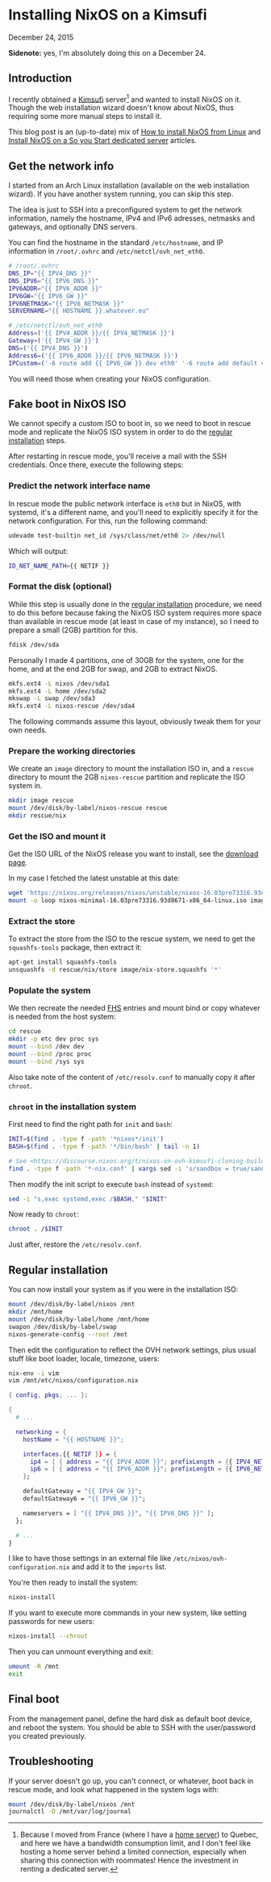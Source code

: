 # Installing NixOS on a Kimsufi
December 24, 2015

<div class="note">

**Sidenote:** yes, I'm absolutely doing this on a December 24.

</div>

## Introduction

I recently obtained a [Kimsufi](https://www.kimsufi.com/) server[^1] and
wanted to install NixOS on it. Though the web installation wizard
doesn't know about NixOS, thus requiring some more manual steps to
install it.

This blog post is an (up-to-date) mix of [How to install NixOS from
Linux][nixos-from-linux] and
[Install NixOS on a So you Start dedicated server][nixos-so-you-start]
articles.

[nixos-from-linux]: https://nixos.wiki/wiki/NixOS_Installation_Guide#Installing_from_Linux
[nixos-from-linux-original-link]: https://nixos.org/wiki/How_to_install_NixOS_from_Linux
[nixos-so-you-start]: http://aborsu.github.io/2015/09/26/Install%20NixOS%20on%20So%20You%20Start%20dedicated%20server/

## Get the network info

I started from an Arch Linux installation (available on the web
installation wizard). If you have another system running, you can skip
this step.

The idea is just to SSH into a preconfigured system to get the network
information, namely the hostname, IPv4 and IPv6 adresses, netmasks and
gateways, and optionally DNS servers.

You can find the hostname in the standard `/etc/hostname`, and IP
information in `/root/.ovhrc` and `/etc/netctl/ovh_net_eth0`.

```sh
# /root/.ovhrc
DNS_IP="{{ IPV4_DNS }}"
DNS_IPV6="{{ IPV6_DNS }}"
IPV6ADDR="{{ IPV6_ADDR }}"
IPV6GW="{{ IPV6_GW }}"
IPV6NETMASK="{{ IPV6_NETMASK }}"
SERVERNAME="{{ HOSTNAME }}.whatever.eu"
```

```sh
# /etc/netctl/ovh_net_eth0
Address=('{{ IPV4_ADDR }}/{{ IPV4_NETMASK }}')
Gateway=('{{ IPV4_GW }}')
DNS=('{{ IPV4_DNS }}')
Address6=('{{ IPV6_ADDR }}/{{ IPV6_NETMASK }}')
IPCustom=('-6 route add {{ IPV6_GW }} dev eth0' '-6 route add default via {{ IPV6_GW }}
```

You will need those when creating your NixOS configuration.

## Fake boot in NixOS ISO

We cannot specify a custom ISO to boot in, so we need to boot in rescue
mode and replicate the NixOS ISO system in order to do the
[regular installation](#regular-installation) steps.

After restarting in rescue mode, you'll receive a mail with the SSH
credentials. Once there, execute the following steps:

### Predict the network interface name

In rescue mode the public network interface is `eth0` but in NixOS, with
systemd, it's a different name, and you'll need to explicitly specify it
for the network configuration. For this, run the following command:

```sh
udevadm test-builtin net_id /sys/class/net/eth0 2> /dev/null
```

Which will output:

```sh
ID_NET_NAME_PATH={{ NETIF }}
```

### Format the disk (optional)

While this step is usually done in the
[regular installation](#regular-installation) procedure, we need to do
this before because faking the NixOS ISO system requires more space than
available in rescue mode (at least in case of my instance), so I need to
prepare a small (2GB) partition for this.

```sh
fdisk /dev/sda
```

Personally I made 4 partitions, one of 30GB for the system, one for the
home, and at the end 2GB for swap, and 2GB to extract NixOS.

```sh
mkfs.ext4 -L nixos /dev/sda1
mkfs.ext4 -L home /dev/sda2
mkswap -L swap /dev/sda3
mkfs.ext4 -L nixos-rescue /dev/sda4
```

The following commands assume this layout, obviously tweak them
for your own needs.

### Prepare the working directories

We create an `image` directory to mount the installation ISO in, and a
`rescue` directory to mount the 2GB `nixos-rescue` partition and
replicate the ISO system in.

```sh
mkdir image rescue
mount /dev/disk/by-label/nixos-rescue rescue
mkdir rescue/nix
```

### Get the ISO and mount it

Get the ISO URL of the NixOS release you want to install, see the
[download page](http://nixos.org/nixos/download.html).

In my case I fetched the latest unstable at this date:

```sh
wget 'https://nixos.org/releases/nixos/unstable/nixos-16.03pre73316.93d8671/nixos-minimal-16.03pre73316.93d8671-x86_64-linux.iso'
mount -o loop nixos-minimal-16.03pre73316.93d8671-x86_64-linux.iso image
```

### Extract the store

To extract the store from the ISO to the rescue system, we need to get
the `squashfs-tools` package, then extract it:

```sh
apt-get install squashfs-tools
unsquashfs -d rescue/nix/store image/nix-store.squashfs '*'
```

### Populate the system

We then recreate the needed
[FHS](https://en.wikipedia.org/wiki/Filesystem_Hierarchy_Standard)
entries and mount bind or copy whatever is needed from the host system:

```sh
cd rescue
mkdir -p etc dev proc sys
mount --bind /dev dev
mount --bind /proc proc
mount --bind /sys sys
```

Also take note of the content of `/etc/resolv.conf` to manually copy it
after `chroot`.

### `chroot` in the installation system

First need to find the right path for `init` and `bash`:

```sh
INIT=$(find . -type f -path '*nixos*/init')
BASH=$(find . -type f -path '*/bin/bash' | tail -n 1)

# See <https://discourse.nixos.org/t/nixos-on-ovh-kimsufi-cloning-builder-process-operation-not-permitted/1494/2>
find . -type f -path '*-nix.conf' | xargs sed -i 's/sandbox = true/sandbox = false/'
```

Then modify the init script to execute `bash` instead of `systemd`:

```sh
sed -i "s,exec systemd,exec /$BASH," "$INIT"
```

Now ready to `chroot`:

```sh
chroot . /$INIT
```

Just after, restore the `/etc/resolv.conf`.

## Regular installation

You can now install your system as if you were in the installation ISO:

```sh
mount /dev/disk/by-label/nixos /mnt
mkdir /mnt/home
mount /dev/disk/by-label/home /mnt/home
swapon /dev/disk/by-label/swap
nixos-generate-config --root /mnt
```

Then edit the configuration to reflect the OVH network settings, plus
usual stuff like boot loader, locale, timezone, users:

```sh
nix-env -i vim
vim /mnt/etc/nixos/configuration.nix
```

```nix
{ config, pkgs, ... }:

{
  # ...

  networking = {
    hostName = "{{ HOSTNAME }}";

    interfaces.{{ NETIF }} = {
      ip4 = [ { address = "{{ IPV4_ADDR }}"; prefixLength = {{ IPV4_NETMASK }}; } ];
      ip6 = [ { address = "{{ IPV6_ADDR }}"; prefixLength = {{ IPV6_NETMASK }}; } ];
    };

    defaultGateway = "{{ IPV4_GW }}";
    defaultGateway6 = "{{ IPV6_GW }}";

    nameservers = [ "{{ IPV4_DNS }}", "{{ IPV6_DNS }}" ];
  };

  # ...
}
```

I like to have those settings in an external file like
`/etc/nixos/ovh-configuration.nix` and add it to the `imports` list.

You're then ready to install the system:

```sh
nixos-install
```

If you want to execute more commands in your new system, like setting
passwords for new users:

```sh
nixos-install --chroot
```

Then you can unmount everything and exit:

```sh
umount -R /mnt
exit
```

## Final boot

From the management panel, define the hard disk as default boot device,
and reboot the system. You should be able to SSH with the user/password
you created previously.

## Troubleshooting

If your server doesn't go up, you can't connect, or whatever, boot back
in rescue mode, and look what happened in the system logs with:

```sh
mount /dev/disk/by-label/nixos /mnt
journalctl -D /mnt/var/log/journal
```

[^1]: Because I moved from France (where I have a
[home server](../../2014/10/low-consumption-home-server.md)) to
Quebec, and here we have a bandwidth consumption limit, and I don't feel
like hosting a home server behind a limited connection, especially when
sharing this connection with roommates! Hence the investment in renting
a dedicated server.
